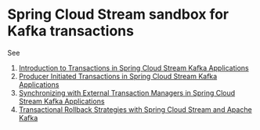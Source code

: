 # Spring Cloud Stream sandbox for Kafka transactions

See
1) [Introduction to Transactions in Spring Cloud Stream Kafka Applications](https://spring.io/blog/2023/09/27/introduction-to-transactions-in-spring-cloud-stream-kafka-applications)
2) [Producer Initiated Transactions in Spring Cloud Stream Kafka Applications](https://spring.io/blog/2023/09/28/producer-initiated-transactions-in-spring-cloud-stream-kafka-applications)
3) [Synchronizing with External Transaction Managers in Spring Cloud Stream Kafka Applications](https://spring.io/blog/2023/10/04/synchronizing-with-external-transaction-managers-in-spring-cloud-stream)
4) [Transactional Rollback Strategies with Spring Cloud Stream and Apache Kafka](https://spring.io/blog/2023/10/11/transactional-rollback-strategies-with-spring-cloud-stream-and-apache-kafka)

